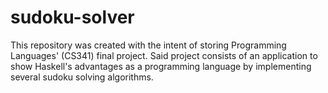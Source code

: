 # sudoku-solver
This repository was created with the intent of storing Programming Languages' (CS341)  final project. Said project consists of an application to show Haskell's advantages as a programming language by implementing several sudoku solving algorithms.
